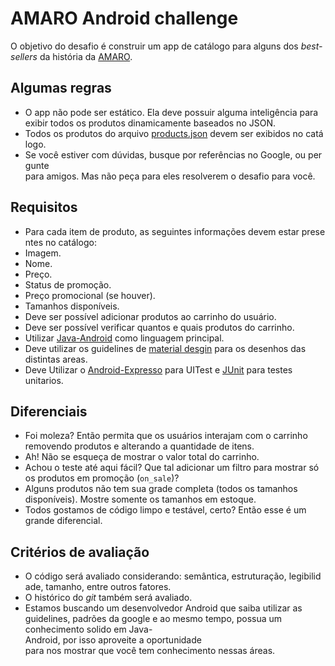 # AMARO Android challenge
O objetivo do desafio é construir um app de catálogo para alguns dos *best-sellers* da história da [AMARO](https://amaro.com/).

## Algumas regras
* O app não pode ser estático. Ela deve possuir alguma inteligência para exibir todos os produtos dinamicamente baseados no JSON.
* Todos os produtos do arquivo [products.json](https://github.com/amarofashion/mobile-ios-challenge/blob/master/products.json) devem ser exibidos no catálogo.
* Se você estiver com dúvidas, busque por referências no Google, ou pergunte para amigos. Mas não peça para eles resolverem o desafio para você.

## Requisitos
* Para cada item de produto, as seguintes informações devem estar presentes no catálogo:
 * Imagem.
 * Nome.
 * Preço.
 * Status de promoção.
 * Preço promocional (se houver).
 * Tamanhos disponíveis.
* Deve ser possível adicionar produtos ao carrinho do usuário.
* Deve ser possível verificar quantos e quais produtos do carrinho.
* Utilizar [Java-Android](https://developer.android.com/about/versions/nougat/android-7.0.html) como linguagem principal.
* Deve utilizar os guidelines de [material desgin](https://getmdl.io/components/index.html) para os desenhos das distintas areas.
* Deve Utilizar o [Android-Expresso](https://google.github.io/android-testing-support-library/docs/espresso/) para UITest e [JUnit](https://developer.android.com/studio/test/index.html) para testes unitarios.

## Diferenciais
* Foi moleza? Então permita que os usuários interajam com o carrinho removendo produtos e alterando a quantidade de itens.
* Ah! Não se esqueça de mostrar o valor total do carrinho.
* Achou o teste até aqui fácil? Que tal adicionar um filtro para mostrar só os produtos em promoção (`on_sale`)?
* Alguns produtos não tem sua grade completa (todos os tamanhos disponíveis). Mostre somente os tamanhos em estoque.
* Todos gostamos de código limpo e testável, certo? Então esse é um grande diferencial.

## Critérios de avaliação
* O código será avaliado considerando: semântica, estruturação, legibilidade, tamanho, entre outros fatores.
* O histórico do *git* também será avaliado.
* Estamos buscando um desenvolvedor Android que saiba utilizar as guidelines, padrões da google e ao mesmo tempo, possua um conhecimento solido em Java-Android, por isso aproveite a oportunidade para nos mostrar que você tem conhecimento nessas áreas.
